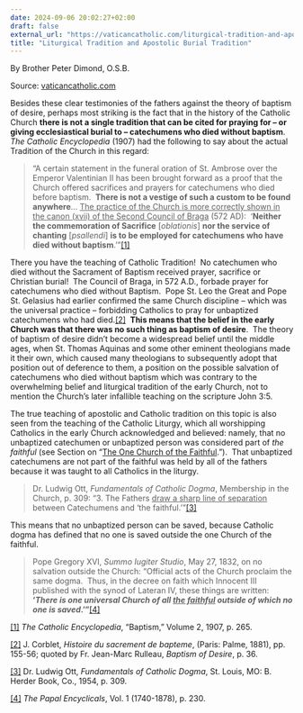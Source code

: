 ```yaml
---
date: 2024-09-06 20:02:27+02:00
draft: false
external_url: "https://vaticancatholic.com/liturgical-tradition-and-apostolic-burial-tradition/"
title: "Liturgical Tradition and Apostolic Burial Tradition"
---
```



By Brother Peter Dimond, O.S.B.

Source: [vaticancatholic.com](https://vaticancatholic.com/liturgical-tradition-and-apostolic-burial-tradition/)


<p>Besides these clear testimonies of the fathers against the theory of baptism of desire, perhaps most striking is the fact that in the history of the Catholic Church <strong>there is not a single tradition that can be cited for praying for – or giving ecclesiastical burial to – catechumens who died without baptism</strong>.&nbsp; <em>The Catholic Encyclopedia</em> (1907) had the following to say about the actual Tradition of the Church in this regard:</p>
<blockquote>
<p>“A certain statement in the funeral oration of St. Ambrose over the Emperor Valentinian II has been brought forward as a proof that the Church offered sacrifices and prayers for catechumens who died before baptism.&nbsp; <strong>There is not a vestige of such a custom to be found anywhere</strong>… <u>The practice of the Church is more correctly shown in the canon (xvii) of the Second Council of Braga</u> (572 AD):&nbsp; ‘<strong>Neither the commemoration of Sacrifice</strong> [<em>oblationis</em>] <strong>nor the service of chanting</strong> [<em>psallendi</em>] <strong>is to be employed for catechumens who have died without baptism</strong>.’”<a href="#_edn1" name="_ednref1">[1]</a></p>
</blockquote>
<p>There you have the teaching of Catholic Tradition!&nbsp; No catechumen who died without the Sacrament of Baptism received prayer, sacrifice or Christian burial!&nbsp; The Council of Braga, in 572 A.D., forbade prayer for catechumens who died without Baptism.&nbsp; Pope St. Leo the Great and Pope St. Gelasius had earlier confirmed the same Church discipline – which was the universal practice – forbidding Catholics to pray for unbaptized catechumens who had died.<a href="#_edn2" name="_ednref2">[2]</a>&nbsp; <strong>This means that the belief in the early Church was that there was no such thing as baptism of desire</strong>.&nbsp; The theory of baptism of desire didn’t become a widespread belief until the middle ages, when St. Thomas Aquinas and some other eminent theologians made it their own, which caused many theologians to subsequently adopt that position out of deference to them, a position on the possible salvation of catechumens who died without baptism which was contrary to the overwhelming belief and liturgical tradition of the early Church, not to mention the Church’s later infallible teaching on the scripture John 3:5.</p>
<p>The true teaching of apostolic and Catholic tradition on this topic is also seen from the teaching of the Catholic Liturgy, which all worshipping Catholics in the early Church acknowledged and believed: namely, that no unbaptized catechumen or unbaptized person was considered part of <em>the faithful</em> (see Section on “<a href="https://vaticancatholic.com/the-one-church-of-the-faithful/">The One Church of the Faithful</a>.”).&nbsp; That unbaptized catechumens are not part of the faithful was held by all of the fathers because it was taught to all Catholics in the liturgy.&nbsp;</p>
<blockquote>
<p>Dr. Ludwig Ott, <em>Fundamentals of Catholic Dogma</em>, Membership in the Church, p. 309: “3. The Fathers <u>draw a sharp line of separation</u> between Catechumens and ‘the faithful.’”<a href="#_edn3" name="_ednref3">[3]</a></p>
</blockquote>
<p>This means that no unbaptized person can be saved, because Catholic dogma has defined that no one is saved outside the one Church of the faithful.</p>
<blockquote>
<p>Pope Gregory XVI, <em>Summo Iugiter Studio</em>, May 27, 1832, on no salvation outside the Church: “Official acts of the Church proclaim the same dogma.&nbsp; Thus, in the decree on faith which Innocent III published with the synod of Lateran IV, these things are written: <strong>‘<em>There is one universal Church of all <u>the faithful</u> outside of which no one is saved</em>.’”</strong><a href="#_edn4" name="_ednref4">[4]</a></p>
</blockquote>

<div class="footnotes">
<div><p><a href="#_ednref1" name="_edn1">[1]</a> <em>The Catholic Encyclopedia</em>, “Baptism,” Volume 2, 1907, p. 265.</p></div>
<div><p><a href="#_ednref2" name="_edn2">[2]</a> J. Corblet, <em>Histoire du sacrement de bapteme</em>, (Paris: Palme, 1881), pp. 155-56; quoted by Fr. Jean-Marc Rulleau, <em>Baptism of Desire</em>, p. 36.</p></div>
<div><p><a href="#_ednref3" name="_edn3">[3]</a> Dr. Ludwig Ott, <em>Fundamentals of Catholic Dogma</em>, St. Louis, MO: B. Herder Book, Co., 1954, p. 309.</p></div>
<div><p><a href="#_ednref4" name="_edn4">[4]</a> <em>The Papal Encyclicals</em>, Vol. 1 (1740-1878), p. 230.</p></div>
</div>
</div>
